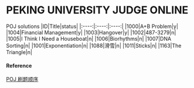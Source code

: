 # PEKING UNIVERSITY JUDGE ONLINE

POJ solutions
|ID|Title|status|
|:----:|:----:|:----:|
|1000|A+B Problem|y|
|1004|Financial Management|y|
|1003|Hangover|y|
|1002|487-3279|n|
|1005|I Think I Need a Houseboat|n|
|1006|Biorhythms|n|
|1007|DNA Sorting|n|
|1001|Exponentiation|n|
|1088|滑雪|n|
|1011|Sticks|n|
|1163|The Triangle|n|

#### Reference

[POJ 刷题顺序](https://blog.csdn.net/thestoryofsnow/article/details/40942009?spm=1001.2101.3001.6661.1&utm_medium=distribute.pc_relevant_t0.none-task-blog-2%7Edefault%7EBlogCommendFromBaidu%7ERate-1-40942009-blog-88866286.pc_relevant_3mothn_strategy_recovery&depth_1-utm_source=distribute.pc_relevant_t0.none-task-blog-2%7Edefault%7EBlogCommendFromBaidu%7ERate-1-40942009-blog-88866286.pc_relevant_3mothn_strategy_recovery&utm_relevant_index=1)